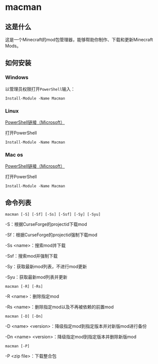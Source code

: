 # macman

## 这是什么

这是一个Minecraft的mod包管理器，能够帮助你制作、下载和更新Minecraft Mods。

## 如何安装

### Windows

以管理员权限打开`PowerShell`输入：

```[powershell]
Install-Module -Name Macman
```

### Linux

[PowerShell链接（Microsoft）](https://docs.microsoft.com/powershell/scripting/install/installing-powershell-core-on-linux?view=powershell-7)

打开PowerShell

```[terinmal]
Install-Module -Name Macman
```

### Mac os

[PowerShell链接（Microsoft）](https://docs.microsoft.com/powershell/scripting/install/installing-powershell-core-on-macos?view=powershell-7)

打开PowerShell

```[powershell]
Install-Module -Name Macman
```

## 命令列表

```[powershell]
macman [-S] [-Sf] [-Ss] [-Ssf] [-Sy] [-Syu]
```

-S：根据CurseForge的projectid下载mod

-Sf：根据CurseForge的projectid强制下载mod

-Ss \<name>：搜索mod并下载

-Ssf：搜索mod并强制下载

-Sy：获取最新mod列表，不进行mod更新

-Syu：获取最新mod列表并更新

```[powershell]
macman [-R] [-Rs]
```

-R \<name>：删除指定mod

-Rs \<name>：删除指定mod以及不再被依赖的前置mod

```[powershell]
macman [-D] [-Dn]
```

-D \<name> \<version>：降级指定mod到指定版本并对新版mod进行备份

-Dn \<name> \<version>：降级指定mod到指定版本并删除新版mod

```[powershell]
macman [-P]
```

-P \<zip file>：下载整合包
